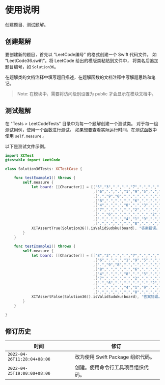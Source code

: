 # 使用说明

创建题目、测试题解。

## 创建题解

要创建新的题目，首先以 “LeetCode编号” 的格式创建一个 Swift 代码文件，
如 “LeetCode36.swift”。将 LeetCode 给出的模版类粘贴到文件中，
将类名后追加题目编号，如 ``Solution36``。

在题解类的文档注释中填写题目描述，在题解函数的文档注释中写解题思路和笔记。

> Note: 在模块中，需要将访问级别设置为 public 才会显示在模块文档中。

## 测试题解

在 "Tests > LeetCodeTests" 目录中为每一个题解创建一个测试类。
对于每一组测试用例，使用一个函数进行测试。
如果想要查看实际运行时间，在测试函数中使用 `self.measure` 。

以下是测试文件示例。

```swift
import XCTest
@testable import LeetCode

class Solution36Tests: XCTestCase {

    func testExample1() throws {
        self.measure {
            let board: [[Character]] = [["5","3",".",".","7",".",".",".","."]
                                        ,["6",".",".","1","9","5",".",".","."]
                                        ,[".","9","8",".",".",".",".","6","."]
                                        ,["8",".",".",".","6",".",".",".","3"]
                                        ,["4",".",".","8",".","3",".",".","1"]
                                        ,["7",".",".",".","2",".",".",".","6"]
                                        ,[".","6",".",".",".",".","2","8","."]
                                        ,[".",".",".","4","1","9",".",".","5"]
                                        ,[".",".",".",".","8",".",".","7","9"]]
            XCTAssertTrue(Solution36().isValidSudoku(board), "答案错误。")
        }
    }
    
    func testExample2() throws {
        self.measure {
            let board: [[Character]] = [["8","3",".",".","7",".",".",".","."]
                                        ,["6",".",".","1","9","5",".",".","."]
                                        ,[".","9","8",".",".",".",".","6","."]
                                        ,["8",".",".",".","6",".",".",".","3"]
                                        ,["4",".",".","8",".","3",".",".","1"]
                                        ,["7",".",".",".","2",".",".",".","6"]
                                        ,[".","6",".",".",".",".","2","8","."]
                                        ,[".",".",".","4","1","9",".",".","5"]
                                        ,[".",".",".",".","8",".",".","7","9"]]
            XCTAssertFalse(Solution36().isValidSudoku(board), "答案错误。")
        }
    }

}

```

## 修订历史
| 时间 | 修订 |
| --- | --- |
| `2022-04-26T11:28:04+08:00` | 改为使用 Swift Package 组织代码。 |
| `2022-04-25T19:00:00+08:00` | 创建。使用命令行工具项目组织代码。 |
